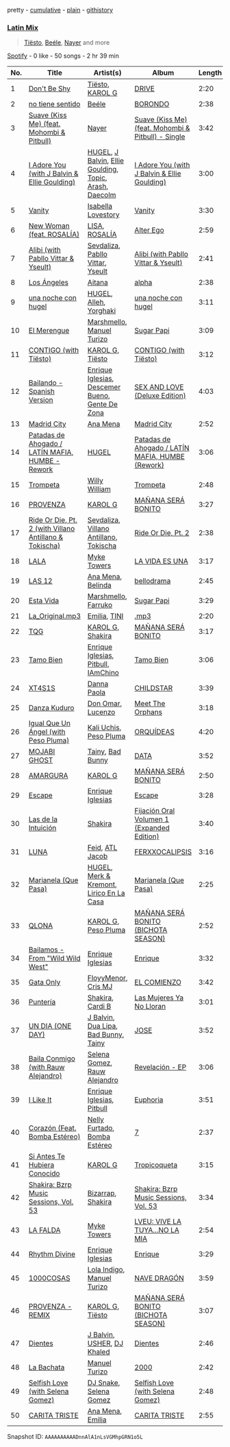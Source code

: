 pretty - [cumulative](/playlists/cumulative/37i9dQZF1EQmK1rjZuPGDt.md) - [plain](/playlists/plain/37i9dQZF1EQmK1rjZuPGDt) - [githistory](https://github.githistory.xyz/mdn522/spotify-playlist-archive/blob/main/playlists/plain/37i9dQZF1EQmK1rjZuPGDt)

### [Latin Mix](https://open.spotify.com/playlist/37i9dQZF1EQmK1rjZuPGDt)

> <a href=spotify:playlist:37i9dQZF1EIWWWyY2x0J9A>Tiësto</a>, <a href=spotify:playlist:37i9dQZF1EIWuEXDSd3lD4>Beéle</a>, <a href=spotify:playlist:37i9dQZF1EIUoVj6goeKPV>Nayer</a> and more

[Spotify](https://open.spotify.com/user/spotify) - 0 like - 50 songs - 2 hr 39 min

| No. | Title | Artist(s) | Album | Length |
|---|---|---|---|---|
| 1 | [Don't Be Shy](https://open.spotify.com/track/0v2Swij0g2VfvSq3c3uaG3) | [Tiësto](https://open.spotify.com/artist/2o5jDhtHVPhrJdv3cEQ99Z), [KAROL G](https://open.spotify.com/artist/790FomKkXshlbRYZFtlgla) | [DRIVE](https://open.spotify.com/album/1Pl9ZGXwayXPg5qRVpYo74) | 2:20 |
| 2 | [no tiene sentido](https://open.spotify.com/track/1HEwEN64NjgTaHmo7LfkX8) | [Beéle](https://open.spotify.com/artist/7a0XAaPaK2aDSqa8p3QnC7) | [BORONDO](https://open.spotify.com/album/4xMNn5AFdmBIYiXRbt5YH4) | 2:38 |
| 3 | [Suave \(Kiss Me\) \(feat\. Mohombi & Pitbull\)](https://open.spotify.com/track/77ePeF9L2QKvKrSsWpJXBF) | [Nayer](https://open.spotify.com/artist/1ruutHJcECI7cos2n5TqpO) | [Suave \(Kiss Me\) \(feat\. Mohombi & Pitbull\) \- Single](https://open.spotify.com/album/4UX2aOcTCIC1D17b0ApqKH) | 3:42 |
| 4 | [I Adore You \(with J Balvin & Ellie Goulding\)](https://open.spotify.com/track/03L6HaDf0AFmlsHhq7Ewoi) | [HUGEL](https://open.spotify.com/artist/5PlfkPxwCpRRWQJBxCa0By), [J Balvin](https://open.spotify.com/artist/1vyhD5VmyZ7KMfW5gqLgo5), [Ellie Goulding](https://open.spotify.com/artist/0X2BH1fck6amBIoJhDVmmJ), [Topic](https://open.spotify.com/artist/0u6GtibW46tFX7koQ6uNJZ), [Arash](https://open.spotify.com/artist/7hQmAXAzWI6D350VTgkKTG), [Daecolm](https://open.spotify.com/artist/1IFAU4mznUcfPVP9z2c24N) | [I Adore You \(with J Balvin & Ellie Goulding\)](https://open.spotify.com/album/7AcEvOjGlIzl1P9EDrOooc) | 3:00 |
| 5 | [Vanity](https://open.spotify.com/track/0AU2a60eNXKv2XP3CkXyos) | [Isabella Lovestory](https://open.spotify.com/artist/4wMQTWavQZgr8ySlo5s2Tt) | [Vanity](https://open.spotify.com/album/2r1SLo3tTmw7w1omWMUlkW) | 3:30 |
| 6 | [New Woman \(feat\. ROSALÍA\)](https://open.spotify.com/track/5UmfBGfRJgjZ8CdhgffabQ) | [LISA](https://open.spotify.com/artist/5L1lO4eRHmJ7a0Q6csE5cT), [ROSALÍA](https://open.spotify.com/artist/7ltDVBr6mKbRvohxheJ9h1) | [Alter Ego](https://open.spotify.com/album/5eoWRkeplmcCL97afSMJVm) | 2:59 |
| 7 | [Alibi \(with Pabllo Vittar & Yseult\)](https://open.spotify.com/track/5496lks6V3fh1mZAB6IAap) | [Sevdaliza](https://open.spotify.com/artist/5MraexJKZDrQYzS98kNwie), [Pabllo Vittar](https://open.spotify.com/artist/6tzRZ39aZlNqlUzQlkuhDV), [Yseult](https://open.spotify.com/artist/1QsdzIKkTT5gDFj8GB1cIX) | [Alibi \(with Pabllo Vittar & Yseult\)](https://open.spotify.com/album/2m0euKZUDcoyEXHIS5MFCq) | 2:41 |
| 8 | [Los Ángeles](https://open.spotify.com/track/0knbcslkZje0qdsqbd8jwj) | [Aitana](https://open.spotify.com/artist/7eLcDZDYHXZCebtQmVFL25) | [alpha](https://open.spotify.com/album/7itZH9cqWCweOqCGsjWlLx) | 2:38 |
| 9 | [una noche con hugel](https://open.spotify.com/track/2iamvJ8dFSfapKYEtEYFun) | [HUGEL](https://open.spotify.com/artist/5PlfkPxwCpRRWQJBxCa0By), [Alleh](https://open.spotify.com/artist/3DeOmVSmpv7WknXoo1OS8p), [Yorghaki](https://open.spotify.com/artist/4eq1q0o9XPyNq9RG3fNDD1) | [una noche con hugel](https://open.spotify.com/album/2TWRbmPRKGGp3iiREkKyjT) | 3:11 |
| 10 | [El Merengue](https://open.spotify.com/track/5KbBVSj6AJZ5662fO8EYFh) | [Marshmello](https://open.spotify.com/artist/64KEffDW9EtZ1y2vBYgq8T), [Manuel Turizo](https://open.spotify.com/artist/0tmwSHipWxN12fsoLcFU3B) | [Sugar Papi](https://open.spotify.com/album/4KNN5lVMc1EREJFlbppJqH) | 3:09 |
| 11 | [CONTIGO \(with Tiësto\)](https://open.spotify.com/track/4UkUxO2WlKLc0Q1iEutGGh) | [KAROL G](https://open.spotify.com/artist/790FomKkXshlbRYZFtlgla), [Tiësto](https://open.spotify.com/artist/2o5jDhtHVPhrJdv3cEQ99Z) | [CONTIGO \(with Tiësto\)](https://open.spotify.com/album/2mKcYIgv7ItYDQXke3uprl) | 3:12 |
| 12 | [Bailando \- Spanish Version](https://open.spotify.com/track/5M830cD7MNeiiwIGHzH9TV) | [Enrique Iglesias](https://open.spotify.com/artist/7qG3b048QCHVRO5Pv1T5lw), [Descemer Bueno](https://open.spotify.com/artist/5luyt0SUvGkDMY4ILP6Qhl), [Gente De Zona](https://open.spotify.com/artist/2cy1zPcrFcXAJTP0APWewL) | [SEX AND LOVE \(Deluxe Edition\)](https://open.spotify.com/album/3egRoultzC0Q1RtbDjFXLP) | 4:03 |
| 13 | [Madrid City](https://open.spotify.com/track/6KHxe3Yj8W8oq3zviUvJRe) | [Ana Mena](https://open.spotify.com/artist/6k8mwkKJKKjBILo7ypBspl) | [Madrid City](https://open.spotify.com/album/10FIZ9MLyrK0ddmsMmDE98) | 2:52 |
| 14 | [Patadas de Ahogado / LATÍN MAFIA, HUMBE \- Rework](https://open.spotify.com/track/14S2VMZRhekYGluotZ4pqg) | [HUGEL](https://open.spotify.com/artist/5PlfkPxwCpRRWQJBxCa0By) | [Patadas de Ahogado / LATÍN MAFIA, HUMBE \(Rework\)](https://open.spotify.com/album/4XNpw8KZFcml3E0wz4ZyYx) | 3:06 |
| 15 | [Trompeta](https://open.spotify.com/track/1xyz2xqqpnhT3k1ApFPu6S) | [Willy William](https://open.spotify.com/artist/4RSyJzf7ef6Iu2rnLdabNq) | [Trompeta](https://open.spotify.com/album/2CouSn57DmTvVmvNvYaApP) | 2:48 |
| 16 | [PROVENZA](https://open.spotify.com/track/3HqcNJdZ2seoGxhn0wVNDK) | [KAROL G](https://open.spotify.com/artist/790FomKkXshlbRYZFtlgla) | [MAÑANA SERÁ BONITO](https://open.spotify.com/album/4kS7bSuU0Jm9LYMosFU2x5) | 3:27 |
| 17 | [Ride Or Die, Pt\. 2 \(with Villano Antillano & Tokischa\)](https://open.spotify.com/track/5oYVxFt2k4SkVp6wzVsFWN) | [Sevdaliza](https://open.spotify.com/artist/5MraexJKZDrQYzS98kNwie), [Villano Antillano](https://open.spotify.com/artist/1pi7nGhOM7PTHR5YEgXVGq), [Tokischa](https://open.spotify.com/artist/2p4aN0Uxkk3iT3HK0cJ2cJ) | [Ride Or Die, Pt\. 2](https://open.spotify.com/album/0KSwPzRWwU14SH8QUCwfM0) | 2:38 |
| 18 | [LALA](https://open.spotify.com/track/7ABLbnD53cQK00mhcaOUVG) | [Myke Towers](https://open.spotify.com/artist/7iK8PXO48WeuP03g8YR51W) | [LA VIDA ES UNA](https://open.spotify.com/album/3puAvurwvtvi1rodndIPW8) | 3:17 |
| 19 | [LAS 12](https://open.spotify.com/track/5aY2pfyGLxBpuI4TruqmQx) | [Ana Mena](https://open.spotify.com/artist/6k8mwkKJKKjBILo7ypBspl), [Belinda](https://open.spotify.com/artist/5LeiVcEnsZcwc133TUhJNW) | [bellodrama](https://open.spotify.com/album/3Bk95OiIUpFX417h8OFnrb) | 2:45 |
| 20 | [Esta Vida](https://open.spotify.com/track/77fzMUPSuP4IjbKyxdg37U) | [Marshmello](https://open.spotify.com/artist/64KEffDW9EtZ1y2vBYgq8T), [Farruko](https://open.spotify.com/artist/329e4yvIujISKGKz1BZZbO) | [Sugar Papi](https://open.spotify.com/album/4KNN5lVMc1EREJFlbppJqH) | 3:29 |
| 21 | [La\_Original.mp3](https://open.spotify.com/track/6Es8Sk3xe1HiJ2MXCfHHwR) | [Emilia](https://open.spotify.com/artist/0AqlFI0tz2DsEoJlKSIiT9), [TINI](https://open.spotify.com/artist/7vXDAI8JwjW531ouMGbfcp) | [.mp3](https://open.spotify.com/album/2qo8j9yZIsx66yDuUho2jp) | 2:20 |
| 22 | [TQG](https://open.spotify.com/track/0DWdj2oZMBFSzRsi2Cvfzf) | [KAROL G](https://open.spotify.com/artist/790FomKkXshlbRYZFtlgla), [Shakira](https://open.spotify.com/artist/0EmeFodog0BfCgMzAIvKQp) | [MAÑANA SERÁ BONITO](https://open.spotify.com/album/4kS7bSuU0Jm9LYMosFU2x5) | 3:17 |
| 23 | [Tamo Bien](https://open.spotify.com/track/72RjC359lcwhf1cON9ppls) | [Enrique Iglesias](https://open.spotify.com/artist/7qG3b048QCHVRO5Pv1T5lw), [Pitbull](https://open.spotify.com/artist/0TnOYISbd1XYRBk9myaseg), [IAmChino](https://open.spotify.com/artist/0b2GL7Y02vu50qieoQmw1w) | [Tamo Bien](https://open.spotify.com/album/2K3vXTZjcuWR8H8LgvJ8Yk) | 3:06 |
| 24 | [XT4S1S](https://open.spotify.com/track/3snQoH7rfd9ho1sejpFeJ1) | [Danna Paola](https://open.spotify.com/artist/5xSx2FM8mQnrfgM1QsHniB) | [CHILDSTAR](https://open.spotify.com/album/7HgMhV3EUrhCvEWgwNzdYH) | 3:39 |
| 25 | [Danza Kuduro](https://open.spotify.com/track/6DXLO8LndZMVOHM0wNbpzg) | [Don Omar](https://open.spotify.com/artist/33ScadVnbm2X8kkUqOkC6Z), [Lucenzo](https://open.spotify.com/artist/5bv5RplEOwdCvhq0EILh9E) | [Meet The Orphans](https://open.spotify.com/album/3F41BssbVvfFnh6DdDODeO) | 3:18 |
| 26 | [Igual Que Un Ángel \(with Peso Pluma\)](https://open.spotify.com/track/6XaJfhwof7qIgbbXO5tIQI) | [Kali Uchis](https://open.spotify.com/artist/1U1el3k54VvEUzo3ybLPlM), [Peso Pluma](https://open.spotify.com/artist/12GqGscKJx3aE4t07u7eVZ) | [ORQUÍDEAS](https://open.spotify.com/album/5U20AVSsUvycGtWip4XQfo) | 4:20 |
| 27 | [MOJABI GHOST](https://open.spotify.com/track/46YjJXVXWHlQ21odKktg5e) | [Tainy](https://open.spotify.com/artist/0GM7qgcRCORpGnfcN2tCiB), [Bad Bunny](https://open.spotify.com/artist/4q3ewBCX7sLwd24euuV69X) | [DATA](https://open.spotify.com/album/2X6WyzpxY70eUn3lnewB7d) | 3:52 |
| 28 | [AMARGURA](https://open.spotify.com/track/505v13epFXodT9fVAJ6h8k) | [KAROL G](https://open.spotify.com/artist/790FomKkXshlbRYZFtlgla) | [MAÑANA SERÁ BONITO](https://open.spotify.com/album/4kS7bSuU0Jm9LYMosFU2x5) | 2:50 |
| 29 | [Escape](https://open.spotify.com/track/4anDsZBavxjw3Ktw6ICGYd) | [Enrique Iglesias](https://open.spotify.com/artist/7qG3b048QCHVRO5Pv1T5lw) | [Escape](https://open.spotify.com/album/3DeHyfe2Da8xznvABSfIE5) | 3:28 |
| 30 | [Las de la Intuición](https://open.spotify.com/track/7DnMd3BxVOedyOyR7K3F8L) | [Shakira](https://open.spotify.com/artist/0EmeFodog0BfCgMzAIvKQp) | [Fijación Oral Volumen 1 \(Expanded Edition\)](https://open.spotify.com/album/0nM8pby34jgWunNBmoWXxl) | 3:40 |
| 31 | [LUNA](https://open.spotify.com/track/7bywjHOc0wSjGGbj04XbVi) | [Feid](https://open.spotify.com/artist/2LRoIwlKmHjgvigdNGBHNo), [ATL Jacob](https://open.spotify.com/artist/7jAs1uPnpfNmT6e5qtEPxq) | [FERXXOCALIPSIS](https://open.spotify.com/album/0lgs2Sa82lyX89nBUWyUy6) | 3:16 |
| 32 | [Marianela \(Que Pasa\)](https://open.spotify.com/track/5bZjb7xKqLqa58QiUBcVvl) | [HUGEL](https://open.spotify.com/artist/5PlfkPxwCpRRWQJBxCa0By), [Merk & Kremont](https://open.spotify.com/artist/5rRcnWrevHgbuWjl7Lhft7), [Lirico En La Casa](https://open.spotify.com/artist/1Vr7DTbtTpOp4tn4hAGOYo) | [Marianela \(Que Pasa\)](https://open.spotify.com/album/5As1VmPUMn4HIgYSbFD6l0) | 2:25 |
| 33 | [QLONA](https://open.spotify.com/track/5RqSsdzTNPX1uzkmlHCFvK) | [KAROL G](https://open.spotify.com/artist/790FomKkXshlbRYZFtlgla), [Peso Pluma](https://open.spotify.com/artist/12GqGscKJx3aE4t07u7eVZ) | [MAÑANA SERÁ BONITO \(BICHOTA SEASON\)](https://open.spotify.com/album/0FqAaUEyKCyUNFE1uQPZ7i) | 2:52 |
| 34 | [Bailamos \- From "Wild Wild West"](https://open.spotify.com/track/1ySwd43oWXbrytN2BD0Mhb) | [Enrique Iglesias](https://open.spotify.com/artist/7qG3b048QCHVRO5Pv1T5lw) | [Enrique](https://open.spotify.com/album/2ENVytJO885v5c1AW2Qjci) | 3:32 |
| 35 | [Gata Only](https://open.spotify.com/track/2esZG2XFtuoWWA9AfDvSxy) | [FloyyMenor](https://open.spotify.com/artist/7CvTknweLr9feJtRGrpDBy), [Cris MJ](https://open.spotify.com/artist/1Yj5Xey7kTwvZla8sqdsdE) | [EL COMIENZO](https://open.spotify.com/album/6MikZBKCtKfPM4439yzBRz) | 3:42 |
| 36 | [Puntería](https://open.spotify.com/track/2dYXrWkNO40NXy2Q3IYLRc) | [Shakira](https://open.spotify.com/artist/0EmeFodog0BfCgMzAIvKQp), [Cardi B](https://open.spotify.com/artist/4kYSro6naA4h99UJvo89HB) | [Las Mujeres Ya No Lloran](https://open.spotify.com/album/3fonA82Hl7huJiQCwKkzGA) | 3:01 |
| 37 | [UN DIA \(ONE DAY\)](https://open.spotify.com/track/66x45Yh9x397PWpxMX0ZDT) | [J Balvin](https://open.spotify.com/artist/1vyhD5VmyZ7KMfW5gqLgo5), [Dua Lipa](https://open.spotify.com/artist/6M2wZ9GZgrQXHCFfjv46we), [Bad Bunny](https://open.spotify.com/artist/4q3ewBCX7sLwd24euuV69X), [Tainy](https://open.spotify.com/artist/0GM7qgcRCORpGnfcN2tCiB) | [JOSE](https://open.spotify.com/album/11GmvpYnbgK0rSryPaV5BP) | 3:52 |
| 38 | [Baila Conmigo \(with Rauw Alejandro\)](https://open.spotify.com/track/079Ey5uxL04AKPQgVQwx5h) | [Selena Gomez](https://open.spotify.com/artist/0C8ZW7ezQVs4URX5aX7Kqx), [Rauw Alejandro](https://open.spotify.com/artist/1mcTU81TzQhprhouKaTkpq) | [Revelación \- EP](https://open.spotify.com/album/2jGa3OwXatFYQAIS7OV7k9) | 3:06 |
| 39 | [I Like It](https://open.spotify.com/track/7HacCTm33hZYYN8DXpCYuG) | [Enrique Iglesias](https://open.spotify.com/artist/7qG3b048QCHVRO5Pv1T5lw), [Pitbull](https://open.spotify.com/artist/0TnOYISbd1XYRBk9myaseg) | [Euphoria](https://open.spotify.com/album/5JNhQFH8HMKQWP4SITzdoc) | 3:51 |
| 40 | [Corazón \(Feat\. Bomba Estéreo\)](https://open.spotify.com/track/6tY2qRdgwSkftQVZEfyuBw) | [Nelly Furtado](https://open.spotify.com/artist/2jw70GZXlAI8QzWeY2bgRc), [Bomba Estéreo](https://open.spotify.com/artist/5n9bMYfz9qss2VOW89EVs2) | [7](https://open.spotify.com/album/6zvPbyirVUhsvlVkITiytd) | 2:37 |
| 41 | [Si Antes Te Hubiera Conocido](https://open.spotify.com/track/73scB4Q4fcOmnsBVZPmk32) | [KAROL G](https://open.spotify.com/artist/790FomKkXshlbRYZFtlgla) | [Tropicoqueta](https://open.spotify.com/album/0yY0fT7zibMEffhBJD9Nab) | 3:15 |
| 42 | [Shakira: Bzrp Music Sessions, Vol\. 53](https://open.spotify.com/track/4nrPB8O7Y7wsOCJdgXkthe) | [Bizarrap](https://open.spotify.com/artist/716NhGYqD1jl2wI1Qkgq36), [Shakira](https://open.spotify.com/artist/0EmeFodog0BfCgMzAIvKQp) | [Shakira: Bzrp Music Sessions, Vol\. 53](https://open.spotify.com/album/1gi2iwr1l8IUyHYHxi01pg) | 3:34 |
| 43 | [LA FALDA](https://open.spotify.com/track/7iUtQNMRB8ZkKC4AmEuCJC) | [Myke Towers](https://open.spotify.com/artist/7iK8PXO48WeuP03g8YR51W) | [LVEU: VIVE LA TUYA...NO LA MIA](https://open.spotify.com/album/1ZVJTCW5rxpHKNgsNL91J2) | 2:54 |
| 44 | [Rhythm Divine](https://open.spotify.com/track/4XifD1V0kWoG4WwsXTwS3y) | [Enrique Iglesias](https://open.spotify.com/artist/7qG3b048QCHVRO5Pv1T5lw) | [Enrique](https://open.spotify.com/album/2ENVytJO885v5c1AW2Qjci) | 3:29 |
| 45 | [1000COSAS](https://open.spotify.com/track/0IIsrOBUMy99zvKuHvCgQI) | [Lola Indigo](https://open.spotify.com/artist/3bvfu2KAve4lPHrhEFDZna), [Manuel Turizo](https://open.spotify.com/artist/0tmwSHipWxN12fsoLcFU3B) | [NAVE DRAGÓN](https://open.spotify.com/album/0114ZglPWBvLZwdNxuByrJ) | 3:59 |
| 46 | [PROVENZA \- REMIX](https://open.spotify.com/track/7xHNDiHAqzjIKKeR8f5vhH) | [KAROL G](https://open.spotify.com/artist/790FomKkXshlbRYZFtlgla), [Tiësto](https://open.spotify.com/artist/2o5jDhtHVPhrJdv3cEQ99Z) | [MAÑANA SERÁ BONITO \(BICHOTA SEASON\)](https://open.spotify.com/album/0FqAaUEyKCyUNFE1uQPZ7i) | 3:07 |
| 47 | [Dientes](https://open.spotify.com/track/4vAMy0dxoyoIHGuIgKqcwm) | [J Balvin](https://open.spotify.com/artist/1vyhD5VmyZ7KMfW5gqLgo5), [USHER](https://open.spotify.com/artist/23zg3TcAtWQy7J6upgbUnj), [DJ Khaled](https://open.spotify.com/artist/0QHgL1lAIqAw0HtD7YldmP) | [Dientes](https://open.spotify.com/album/6GkydlRWHz1bNVuVV9cD9O) | 2:46 |
| 48 | [La Bachata](https://open.spotify.com/track/3tt9i3Hhzq84dPS8H7iSiJ) | [Manuel Turizo](https://open.spotify.com/artist/0tmwSHipWxN12fsoLcFU3B) | [2000](https://open.spotify.com/album/7ubO2LZJZFpyhiWMZkRwcH) | 2:42 |
| 49 | [Selfish Love \(with Selena Gomez\)](https://open.spotify.com/track/3XoflnowYPFRPOh3uFvHcm) | [DJ Snake](https://open.spotify.com/artist/540vIaP2JwjQb9dm3aArA4), [Selena Gomez](https://open.spotify.com/artist/0C8ZW7ezQVs4URX5aX7Kqx) | [Selfish Love \(with Selena Gomez\)](https://open.spotify.com/album/0WvtxtkwXaFDLrmOl9mXDQ) | 2:48 |
| 50 | [CARITA TRISTE](https://open.spotify.com/track/2mYlSgPvC5Np4mDg9DU5Mc) | [Ana Mena](https://open.spotify.com/artist/6k8mwkKJKKjBILo7ypBspl), [Emilia](https://open.spotify.com/artist/0AqlFI0tz2DsEoJlKSIiT9) | [CARITA TRISTE](https://open.spotify.com/album/6TRRRmLdBwtELfN4EYeYSM) | 2:55 |

Snapshot ID: `AAAAAAAAAADnnAlA1nLsVGMhpGRN1o5L`
